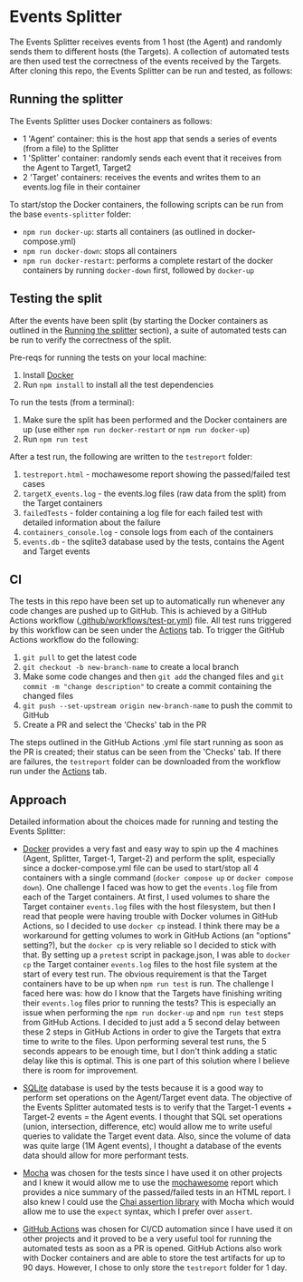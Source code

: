 # Events Splitter
The Events Splitter receives events from 1 host (the Agent) and randomly sends them to different hosts (the Targets). A collection of automated tests are then used test the correctness of the events received by the Targets. After cloning this repo, the Events Splitter can be run and tested, as follows:

## Running the splitter
The Events Splitter uses Docker containers as follows:
- 1 'Agent' container: this is the host app that sends a series of events (from a file) to the Splitter
- 1 'Splitter' container: randomly sends each event that it receives from the Agent to Target1, Target2
- 2 'Target' containers: receives the events and writes them to an events.log file in their container

To start/stop the Docker containers, the following scripts can be run from the base `events-splitter` folder:
- `npm run docker-up`: starts all containers (as outlined in docker-compose.yml)
- `npm run docker-down`: stops all containers
- `npm run docker-restart`: performs a complete restart of the docker containers by running `docker-down` first, followed by `docker-up`

## Testing the split
After the events have been split (by starting the Docker containers as outlined in the [Running the splitter](##running-the-splitter) section), a suite of automated tests can be run to verify the correctness of the split.

Pre-reqs for running the tests on your local machine: 
1. Install [Docker](https://www.docker.com/products/docker-desktop/)
2. Run `npm install` to install all the test dependencies

To run the tests (from a terminal):
1. Make sure the split has been performed and the Docker containers are up (use either `npm run docker-restart` or `npm run docker-up`)
2. Run `npm run test`

After a test run, the following are written to the `testreport` folder:
1. `testreport.html` - mochawesome report showing the passed/failed test cases
2. `targetX_events.log` - the events.log files (raw data from the split) from the Target containers 
3. `failedTests` - folder containing a log file for each failed test with detailed information about the failure
4. `containers_console.log` - console logs from each of the containers
5. `events.db` - the sqlite3 database used by the tests, contains the Agent and Target events

## CI
The tests in this repo have been set up to automatically run whenever any code changes are pushed up to GitHub. This is achieved by a GitHub Actions workflow ([.github/workflows/test-pr.yml](https://github.com/clhobbs/events-splitter/blob/main/.github/workflows/test-pr.yml)) file. All test runs triggered by this workflow can be seen under the [Actions](https://github.com/clhobbs/events-splitter/actions) tab. To trigger the GitHub Actions workflow do the following:
1. `git pull` to get the latest code
2. `git checkout -b new-branch-name` to create a local branch
3. Make some code changes and then `git add` the changed files and `git commit -m "change description"` to create a commit containing the changed files
4. `git push --set-upstream origin new-branch-name` to push the commit to GitHub
5. Create a PR and select the 'Checks' tab in the PR

The steps outlined in the GitHub Actions .yml file start running as soon as the PR is created; their status can be seen from the 'Checks' tab. If there are failures, the `testreport` folder can be downloaded from the workflow run under the [Actions](https://github.com/clhobbs/events-splitter/actions) tab.

## Approach
Detailed information about the choices made for running and testing the Events Splitter:

- [Docker](https://docs.docker.com/get-docker/) provides a very fast and easy way to spin up the 4 machines (Agent, Splitter, Target-1, Target-2) and perform the split, especially since a docker-compose.yml file can be used to start/stop all 4 containers with a single command (`docker compose up` or `docker compose down`). One challenge I faced was how to get the `events.log` file from each of the Target containers. At first, I used volumes to share the Target container `events.log` files with the host filesystem, but then I read that people were having trouble with Docker volumes in GitHub Actions, so I decided to use `docker cp` instead. I think there may be a workaround for getting volumes to work in GitHub Actions (an "options" setting?), but the `docker cp` is very reliable so I decided to stick with that. By setting up a `pretest` script in package.json, I was able to `docker cp` the Target container `events.log` files to the host file system at the start of every test run. The obvious requirement is that the Target containers have to be up when `npm run test` is run. The challenge I faced here was: how do I know that the Targets have finishing writing their `events.log` files prior to running the tests? This is especially an issue when performing the `npm run docker-up` and `npm run test` steps from GitHub Actions. I decided to just add a 5 second delay between these 2 steps in GitHub Actions in order to give the Targets that extra time to write to the files. Upon performing several test runs, the 5 seconds appears to be enough time, but I don't think adding a static delay like this is optimal. This is one part of this solution where I believe there is room for improvement. 

- [SQLite](https://www.sqlitetutorial.net) database is used by the tests because it is a good way to perform set operations on the Agent/Target event data. The objective of the Events Splitter automated tests is to verify that the Target-1 events + Target-2 events = the Agent events. I thought that SQL set operations (union, intersection, difference, etc) would allow me to write useful queries to validate the Target event data. Also, since the volume of data was quite large (1M Agent events), I thought a database of the events data should allow for more performant tests.

- [Mocha](https://mochajs.org) was chosen for the tests since I have used it on other projects and I knew it would allow me to use the [mochawesome](https://www.npmjs.com/package/mochawesome) report which provides a nice summary of the passed/failed tests in an HTML report. I also knew I could use the [Chai assertion library](https://www.chaijs.com) with Mocha which would allow me to use the `expect` syntax, which I prefer over `assert`.

- [GitHub Actions](https://docs.github.com/en/actions) was chosen for CI/CD automation since I have used it on other projects and it proved to be a very useful tool for running the automated tests as soon as a PR is opened. GitHub Actions also work with Docker containers and are able to store the test artifacts for up to 90 days. However, I chose to only store the `testreport` folder for 1 day.
